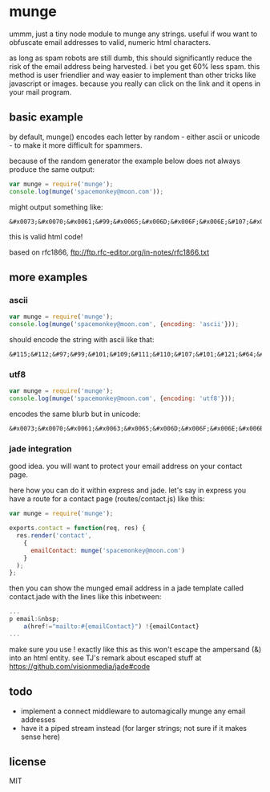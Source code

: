 # munge

ummm, just a tiny node module to munge any strings. useful if wou want to obfuscate email addresses to valid, numeric html characters.

as long as spam robots are still dumb, this should significantly reduce the risk of the email address being harvested. i bet you get 60% less spam. this method is user friendlier and way easier to implement than other tricks like javascript or images. because you really can click on the link and it opens in your mail program.

## basic example

by default, munge() encodes each letter by random - either ascii or unicode - to make it more difficult for spammers.

because of the random generator the example below does not always produce the same output:


``` js
var munge = require('munge');
console.log(munge('spacemonkey@moon.com'));
```

might output something like:
```
&#x0073;&#x0070;&#x0061;&#99;&#x0065;&#x006D;&#x006F;&#x006E;&#107;&#x0065;&#x0079;&#x0040;&#x006D;&#111;&#x006F;&#110;&#46;&#99;&#x006F;&#x006D;
```

this is valid html code!

based on rfc1866, ftp://ftp.rfc-editor.org/in-notes/rfc1866.txt

## more examples

### ascii

``` js
var munge = require('munge');
console.log(munge('spacemonkey@moon.com', {encoding: 'ascii'}));
```

should encode the string with ascii like that:
```
&#115;&#112;&#97;&#99;&#101;&#109;&#111;&#110;&#107;&#101;&#121;&#64;&#109;&#111;&#111;&#110;&#46;&#99;&#111;&#109;
```

### utf8

``` js
var munge = require('munge');
console.log(munge('spacemonkey@moon.com', {encoding: 'utf8'}));
```

encodes the same blurb but in unicode:
```
&#x0073;&#x0070;&#x0061;&#x0063;&#x0065;&#x006D;&#x006F;&#x006E;&#x006B;&#x0065;&#x0079;&#x0040;&#x006D;&#x006F;&#x006F;&#x006E;&#x002E;&#x0063;&#x006F;&#x006D;
```

### jade integration

good idea. you will want to protect your email address on your contact page.

here how you can do it within express and jade. let's say in express you have a route for a contact page (routes/contact.js) like this:

``` js
var munge = require('munge');

exports.contact = function(req, res) {
  res.render('contact',
    {
      emailContact: munge('spacemonkey@moon.com')
    }
  );
};
```

then you can show the munged email address in a jade template called contact.jade with the lines like this inbetween:

``` js
...
p email:&nbsp;
    a(href!="mailto:#{emailContact}") !{emailContact}
...
```

make sure you use ! exactly like this as this won't escape the ampersand (&) into an html entity. see TJ's remark about escaped stuff at https://github.com/visionmedia/jade#code


## todo

* implement a connect middleware to automagically munge any email addresses
* have it a piped stream instead (for larger strings; not sure if it makes sense here)

## license

MIT